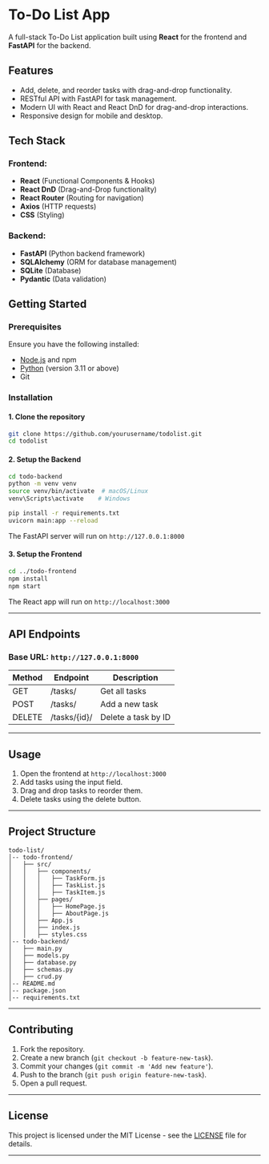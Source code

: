 # To-Do List App

A full-stack To-Do List application built using **React** for the frontend and **FastAPI** for the backend.

## Features

- Add, delete, and reorder tasks with drag-and-drop functionality.
- RESTful API with FastAPI for task management.
- Modern UI with React and React DnD for drag-and-drop interactions.
- Responsive design for mobile and desktop.

## Tech Stack

### Frontend:
- **React** (Functional Components & Hooks)
- **React DnD** (Drag-and-Drop functionality)
- **React Router** (Routing for navigation)
- **Axios** (HTTP requests)
- **CSS** (Styling)

### Backend:
- **FastAPI** (Python backend framework)
- **SQLAlchemy** (ORM for database management)
- **SQLite** (Database)
- **Pydantic** (Data validation)

## Getting Started

### Prerequisites
Ensure you have the following installed:

- [Node.js](https://nodejs.org/) and npm
- [Python](https://www.python.org/) (version 3.11 or above)
- Git

### Installation

#### 1. Clone the repository
```bash
git clone https://github.com/yourusername/todolist.git
cd todolist
```

#### 2. Setup the Backend

```bash
cd todo-backend
python -m venv venv
source venv/bin/activate  # macOS/Linux
venv\Scripts\activate    # Windows

pip install -r requirements.txt
uvicorn main:app --reload
```

The FastAPI server will run on `http://127.0.0.1:8000`

#### 3. Setup the Frontend

```bash
cd ../todo-frontend
npm install
npm start
```

The React app will run on `http://localhost:3000`

---

## API Endpoints

### Base URL: `http://127.0.0.1:8000`

| Method | Endpoint       | Description            |
|--------|---------------|------------------------|
| GET    | /tasks/        | Get all tasks          |
| POST   | /tasks/        | Add a new task         |
| DELETE | /tasks/{id}/   | Delete a task by ID    |

---

## Usage

1. Open the frontend at `http://localhost:3000`
2. Add tasks using the input field.
3. Drag and drop tasks to reorder them.
4. Delete tasks using the delete button.

---

## Project Structure

```
todo-list/
│-- todo-frontend/
│   ├── src/
│   │   ├── components/
│   │   │   ├── TaskForm.js
│   │   │   ├── TaskList.js
│   │   │   ├── TaskItem.js
│   │   ├── pages/
│   │   │   ├── HomePage.js
│   │   │   ├── AboutPage.js
│   │   ├── App.js
│   │   ├── index.js
│   │   ├── styles.css
│-- todo-backend/
│   ├── main.py
│   ├── models.py
│   ├── database.py
│   ├── schemas.py
│   ├── crud.py
│-- README.md
│-- package.json
│-- requirements.txt
```

---

## Contributing

1. Fork the repository.
2. Create a new branch (`git checkout -b feature-new-task`).
3. Commit your changes (`git commit -m 'Add new feature'`).
4. Push to the branch (`git push origin feature-new-task`).
5. Open a pull request.

---

## License

This project is licensed under the MIT License - see the [LICENSE](LICENSE) file for details.

---

<!-- ## Contact

For any inquiries, please contact: [your.email@example.com](mailto:your.email@example.com)
 -->
